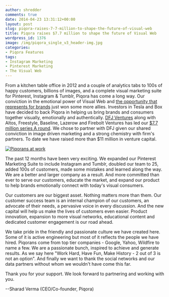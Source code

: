 ```yaml
---
author: shredder
comments: true
date: 2014-04-23 13:31:12+00:00
layout: post
slug: piqora-raises-7-7-million-to-shape-the-future-of-visual-web
title: Piqora raises $7.7 million to shape the future of Visual Web
wordpress_id: 1376
image: /img/piqora_single_v3_header-img.jpg
categories:
- Piqora Features
tags:
- Instagram Marketing
- Pinterest Marketing
- The Visual Web
---
```


From a kitchen table office in 2012 and a couple of analytics tabs to 100s of happy customers, billions of images, and a complete visual marketing suite for Pinterest, Instagram & Tumblr, Piqora has come a long way. Our conviction in the emotional power of Visual Web and [the opportunity that represents for brands](http://tech.fortune.cnn.com/2014/04/23/whats-an-instagram-or-pinterest-picture-really-worth/) just won some more allies. Investors in Tesla and Box have decided to back Piqora in helping us bring brands and consumers together visually, emotionally and authentically. [DFJ Ventures](http://dfjvc.tumblr.com/post/83614370598/piqora) along with Altos, Freestyle, Baseline, Lazerow and Firebolt Ventures has led our [$7.7 million series A round](http://techcrunch.com/2014/04/23/marketing-suite-for-visual-web-piqora-raises-7-7-million-series-a/). We chose to partner with DFJ given our shared conviction in image driven marketing and a strong chemistry with firm's partners. To date we have raised more than $11 million in venture capital.

[![Piqorans at work](http://blog.piqora.com/wp-content/uploads/2014/04/piqora-collage-1024x640.png)](http://blog.piqora.com/wp-content/uploads/2014/04/piqora-collage.png)

The past 12 months have been very exciting. We expanded our Pinterest Marketing Suite to include Instagram and Tumblr, doubled our team to 25, added 100s of customers, made some mistakes and learned along the way. We are a better and larger company as a result. And more committed than ever to serve our customers, educate the market, and expand our product to help brands emotionally connect with today's visual consumers.

Our customers are our biggest asset. Nothing matters more than them. Our customer success team is an internal champion of our customers, an advocate of their needs, a pervasive voice in every discussion. And the new capital will help us make the lives of customers even easier. Product innovation, expansion to more visual networks, educational content and dedicated customer engagement is our road ahead.

We take pride in the friendly and passionate culture we have created here. Some of it is active engineering but most of it reflects the people we have hired. Piqorans come from top tier companies - Google, Yahoo, Wildfire to name a few. We are a passionate bunch, inspired to achieve and generate results. As we say here "Work Hard, Have Fun, Make History - 2 out of 3 is not an option". And finally we want to thank the social networks and our data partners without whom we wouldn't have come this far.

Thank you for your support. We look forward to partnering and working with you.

--Sharad Verma (CEO/Co-founder, Piqora)
